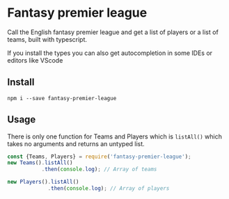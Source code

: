 # Fantasy premier league

Call the English fantasy premier league and get a list of players or a list
of teams, built with typescript.

If you install the types you can also get autocompletion in some IDEs or editors like VScode

## Install

```shell
npm i --save fantasy-premier-league
```

## Usage

There is only one function for Teams and Players which is ```listAll()``` which takes no arguments and returns an untyped list.

```javascript
const {Teams, Players} = require('fantasy-premier-league');
new Teams().listAll()
           .then(console.log); // Array of teams

new Players().listAll()
             .then(console.log); // Array of players

```
